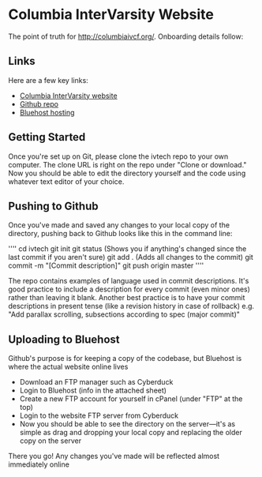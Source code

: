 # Columbia InterVarsity Website

The point of truth for http://columbiaivcf.org/. Onboarding details follow:

## Links
Here are a few key links:

* [Columbia InterVarsity website](http://columbiaivcf.org/)
* [Github repo](https://github.com/imkevinchu/ivtech)
* [Bluehost hosting](https://my.bluehost.com/web-hosting/cplogin)

## Getting Started
Once you're set up on Git, please clone the ivtech repo to your own computer. The clone URL is right on the repo under "Clone or download." Now you should be able to edit the directory yourself and the code using whatever text editor of your choice.

## Pushing to Github
Once you've made and saved any changes to your local copy of the directory, pushing back to Github looks like this in the command line:

''''
cd ivtech
git init
git status (Shows you if anything's changed since the last commit if you aren't sure)
git add . (Adds all changes to the commit)
git commit -m "[Commit description]"
git push origin master
''''

The repo contains examples of language used in commit descriptions. It's good practice to include a description for every commit (even minor ones) rather than leaving it blank. Another best practice is to have your commit descriptions in present tense (like a revision history in case of rollback) e.g. "Add parallax scrolling, subsections according to spec (major commit)"

## Uploading to Bluehost
Github's purpose is for keeping a copy of the codebase, but Bluehost is where the actual website online lives

* Download an FTP manager such as Cyberduck
* Login to Bluehost (info in the attached sheet)
* Create a new FTP account for yourself in cPanel (under "FTP" at the top)
* Login to the website FTP server from Cyberduck
* Now you should be able to see the directory on the server—it's as simple as drag and dropping your local copy and replacing the older copy on the server

There you go! Any changes you've made will be reflected almost immediately online

